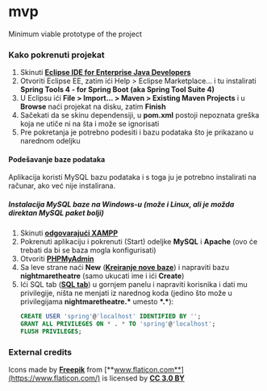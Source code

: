 
# mvp
Minimum viable prototype of the project

### Kako pokrenuti projekat

1. Skinuti [**Eclipse IDE for Enterprise Java Developers**](https://www.eclipse.org/downloads/packages/release/2019-03/r/eclipse-ide-enterprise-java-developers)
2. Otvoriti Eclipse EE, zatim ići Help > Eclipse Marketplace... i tu instalirati **Spring Tools 4 - for Spring Boot (aka Spring Tool Suite 4)**
3. U Eclipsu ići **File > Import... > Maven > Existing Maven Projects** i u **Browse** naći projekat na disku, zatim **Finish**
4. Sačekati da se skinu dependensiji, u **pom.xml** postoji nepoznata greška koja ne utiče ni na šta i može se ignorisati
5. Pre pokretanja je potrebno podesiti i bazu podataka što je prikazano u narednom odeljku

#### Podešavanje baze podataka
Aplikacija koristi MySQL bazu podataka i s toga ju je potrebno instalirati na računar, ako već nije instalirana.
##### Instalacija MySQL baze na Windows-u (može i Linux, ali je možda direktan MySQL paket bolji)
1. Skinuti [**odgovarajući XAMPP**](https://www.apachefriends.org/download.html)
2. Pokrenuti aplikaciju i pokrenuti (Start) odeljke **MySQL** i **Apache** (ovo će trebati da bi se baza mogla konfigurisati)
3. Otvoriti [**PHPMyAdmin**](http://localhost/phpmyadmin)
4. Sa leve strane naći **New** ([**Kreiranje nove baze**](http://localhost/phpmyadmin/server_databases.php)) i napraviti bazu **nightmaretheatre** (samo ukucati ime i ići **Create**)
5. Ići SQL tab ([**SQL tab**](http://localhost/phpmyadmin/server_sql.php)) u gornjem panelu i napraviti korisnika i dati mu privilegije, ništa ne menjati iz narednog koda (jedino što može u privilegijama **nightmaretheatre.\*** umesto **\*.\***):
	```sql
	CREATE USER 'spring'@'localhost' IDENTIFIED BY '';
	GRANT ALL PRIVILEGES ON * . * TO 'spring'@'localhost';
	FLUSH PRIVILEGES;
	```
	
### External credits
Icons made by [**Freepik**](https://www.freepik.com/?__hstc=57440181.5ab70b3923b62f72d71e554cef63b2c7.1556530214153.1559727818067.1561981034884.3&__hssc=57440181.2.1561981034884&__hsfp=1416373280) from [**www.flaticon.com**](https://www.flaticon.com/) is licensed by [**CC 3.0 BY**](http://creativecommons.org/licenses/by/3.0/)